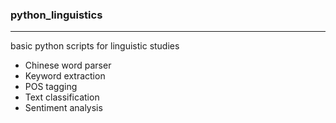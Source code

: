 ### python_linguistics
---
basic python scripts for linguistic studies
- Chinese word parser
- Keyword extraction
- POS tagging
- Text classification
- Sentiment analysis
